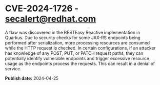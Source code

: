 # CVE-2024-1726 - secalert@redhat.com

A flaw was discovered in the RESTEasy Reactive implementation in Quarkus. Due to security checks for some JAX-RS endpoints being performed after serialization, more processing resources are consumed while the HTTP request is checked. In certain configurations, if an attacker has knowledge of any POST, PUT, or PATCH request paths, they can potentially identify vulnerable endpoints and trigger excessive resource usage as the endpoints process the requests. This can result in a denial of service.

**Publish date:** 2024-04-25
